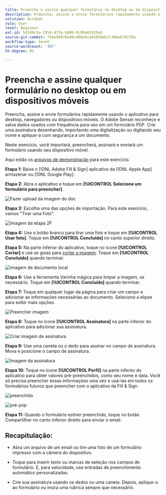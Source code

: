```yaml
---
title: Preencha e assine qualquer formulário no desktop ou em dispositivos móveis
description: Preencha, assine e envie formulários rapidamente usando o aplicativo para desktop, navegadores ou dispositivos móveis
solution: Acrobat
role: User
level: Beginner
exl-id: 5d109c5a-2954-473a-b880-9c09a61929a5
source-git-commit: 754e96676e48cd08a0cd4585bde7c388e6701f0a
workflow-type: tm+mt
source-wordcount: '397'
ht-degree: 0%

---
```


# Preencha e assine qualquer formulário no desktop ou em dispositivos móveis

Preencha, assine e envie formulários rapidamente usando o aplicativo para desktop, navegadores ou dispositivos móveis. O Adobe Sensei reconhece e salva dados usados com frequência para uso em um formulário PDF. Crie uma assinatura desenhando, importando uma digitalização ou digitando seu nome e aplique-a com segurança a um documento.

Neste exercício, você importará, preencherá, assinará e enviará um formulário usando seu dispositivo móvel.

Aqui estão os [arquivos de demonstração](assets/03_FillSignScan.zip) para este exercício.

**Etapa 1:** Baixe o [!DNL Adobe Fill & Sign] aplicativo da [!DNL Apple App] armazenar ou [!DNL Google Play].

**Etapa 2:** Abra o aplicativo e toque em **[!UICONTROL Selecione um formulário para preencher]**.

![Fazer upload da imagem do doc](assets/mobilescan.jpg)

**Etapa 3:** Escolha uma das opções de importação. Para este exercício, vamos &quot;Tirar uma Foto&quot;.

![Imagem da etapa 2F](assets/Step2F.jpg)

**Etapa 4:** Use o botão branco para tirar uma foto e toque em **[!UICONTROL Usar foto]**. Toque em **[!UICONTROL Concluído]** no canto superior direito.

**Etapa 5:** Na parte inferior do aplicativo, toque no ícone **[!UICONTROL Cortar]** e use as guias para [cortar a imagem](https://www.adobe.com/acrobat/online/crop-pdf.html). Toque em **[!UICONTROL Concluído]** quando terminar.

![imagem de documento local](assets/localdoc.jpg)

**Etapa 6:** Use a ferramenta Varinha mágica para limpar a imagem, se necessário. Toque em **[!UICONTROL Concluído]** quando terminar.

**Etapa 7:** Toque em qualquer lugar da página para criar um campo e adicionar as informações necessárias ao documento. Selecione a elipse para exibir mais opções.

![Preencher imagem](assets/fill.jpg)


**Etapa 8:** Toque no ícone **[!UICONTROL Assinatura]** na parte inferior do aplicativo para adicionar sua assinatura.

![Criar imagem de assinatura](assets/createsign.jpg)

**Etapa 9:** Use uma caneta ou o dedo para assinar no campo de assinatura. Mova e posicione o campo de assinatura.

![Imagem da assinatura](assets/sign.jpg)

**Etapa 10:** Toque no ícone **[!UICONTROL Perfil]** na parte inferior do aplicativo para obter valores pré-preenchidos, como seu nome e data. Você só precisa preencher essas informações uma vez e usá-las em todos os formulários futuros que preencher com o aplicativo da Fill &amp; Sign.

![preenchido](assets/filled.jpg)

![pré-pop](assets/prepop.jpg)

**Etapa 11:** Quando o formulário estiver preenchido, toque no botão Compartilhar no canto inferior direito para enviar o email.

## Recapitulação:

* Abra um arquivo de um email ou tire uma foto de um formulário impresso com a câmera do dispositivo.

* Toque para inserir texto ou marcas de seleção nos campos de formulário. E, para velocidade, use entradas de preenchimento automático personalizadas.

* Crie sua assinatura usando os dedos ou uma caneta. Depois, aplique-a ao formulário ou insira uma rubrica sempre que necessário.
